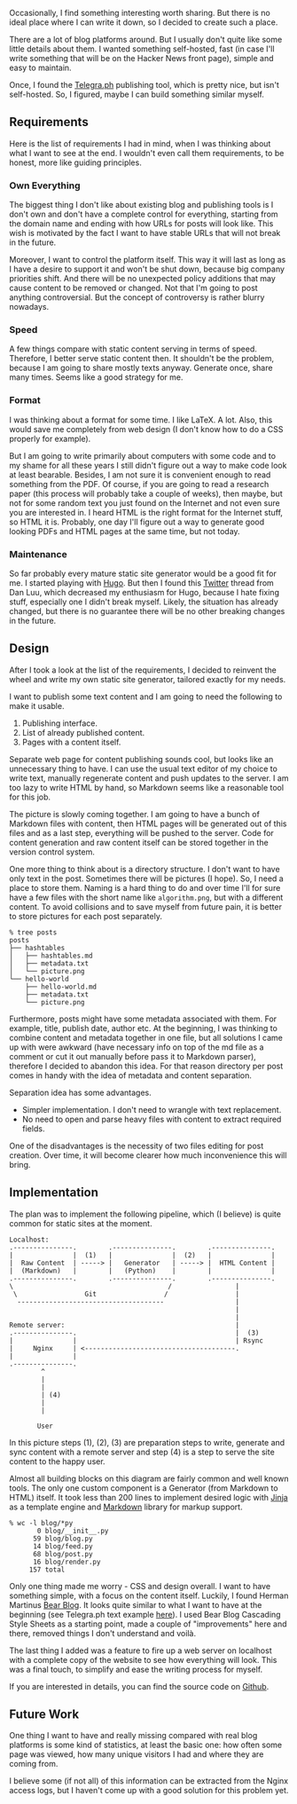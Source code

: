 Occasionally, I find something interesting worth sharing. But there is no ideal
place where I can write it down, so I decided to create such a place.

There are a lot of blog platforms around. But I usually don't quite like some
little details about them. I wanted something self-hosted, fast (in case I'll
write something that will be on the Hacker News front page), simple and easy to
maintain.

Once, I found the [Telegra.ph][1] publishing tool, which is pretty nice, but
isn't self-hosted. So, I figured, maybe I can build something similar myself.

## Requirements

Here is the list of requirements I had in mind, when I was thinking about what
I want to see at the end. I wouldn't even call them requirements, to be honest,
more like guiding principles.

### Own Everything

The biggest thing I don't like about existing blog and publishing tools is I
don't own and don't have a complete control for everything, starting from the
domain name and ending with how URLs for posts will look like. This wish is
motivated by the fact I want to have stable URLs that will not break in the
future.

Moreover, I want to control the platform itself. This way it will last as long
as I have a desire to support it and won't be shut down, because big company
priorities shift. And there will be no unexpected policy additions that may
cause content to be removed or changed. Not that I'm going to post anything
controversial. But the concept of controversy is rather blurry nowadays.

### Speed

A few things compare with static content serving in terms of speed. Therefore,
I better serve static content then. It shouldn't be the problem, because I am
going to share mostly texts anyway. Generate once, share many times. Seems like
a good strategy for me.

### Format

I was thinking about a format for some time. I like LaTeX. A lot. Also, this
would save me completely from web design (I don't know how to do a CSS
properly for example).

But I am going to write primarily about computers with some code and to my
shame for all these years I still didn't figure out a way to make code look
at least bearable. Besides, I am not sure it is convenient enough to read
something from the PDF. Of course, if you are going to read a research paper
(this process will probably take a couple of weeks), then maybe, but not for
some random text you just found on the Internet and not even sure you are
interested in. I heard HTML is the right format for the Internet stuff, so HTML
it is. Probably, one day I'll figure out a way to generate good looking PDFs
and HTML pages at the same time, but not today.

### Maintenance

So far probably every mature static site generator would be a good fit for me.
I started playing with [Hugo][2]. But then I found this [Twitter][3] thread from
Dan Luu, which decreased my enthusiasm for Hugo, because I hate fixing stuff,
especially one I didn't break myself. Likely, the situation has already changed,
but there is no guarantee there will be no other breaking changes in the future.

## Design

After I took a look at the list of the requirements, I decided to reinvent the
wheel and write my own static site generator, tailored exactly for my needs.

I want to publish some text content and I am going to need the following to make
it usable.

1. Publishing interface.
2. List of already published content.
3. Pages with a content itself.

Separate web page for content publishing sounds cool, but looks like an
unnecessary thing to have. I can use the usual text editor of my choice to
write text, manually regenerate content and push updates to the server. I am
too lazy to write HTML by hand, so Markdown seems like a reasonable tool for
this job.

The picture is slowly coming together. I am going to have a bunch of Markdown
files with content, then HTML pages will be generated out of this files and as
a last step, everything will be pushed to the server. Code for content
generation and raw content itself can be stored together in the version control
system.

One more thing to think about is a directory structure. I don't want to
have only text in the post. Sometimes there will be pictures (I hope). So, I
need a place to store them. Naming is a hard thing to do and over time I'll
for sure have a few files with the short name like `algorithm.png`, but with
a different content. To avoid collisions and to save myself from future
pain, it is better to store pictures for each post separately.

```
% tree posts
posts
├── hashtables
│   ├── hashtables.md
│   ├── metadata.txt
│   └── picture.png
└── hello-world
    ├── hello-world.md
    ├── metadata.txt
    └── picture.png
```

Furthermore, posts might have some metadata associated with them. For example,
title, publish date, author etc. At the beginning, I was thinking to combine
content and metadata together in one file, but all solutions I came up with were
awkward (have necessary info on top of the md file as a comment or cut it out
manually before pass it to Markdown parser), therefore I decided to abandon
this idea. For that reason directory per post comes in handy with the idea of
metadata and content separation.

Separation idea has some advantages.

* Simpler implementation. I don't need to wrangle with text replacement.
* No need to open and parse heavy files with content to extract required fields.

One of the disadvantages is the necessity of two files editing for post
creation. Over time, it will become clearer how much inconvenience this will
bring.


## Implementation

The plan was to implement the following pipeline, which (I believe) is quite
common for static sites at the moment.

```
Localhost:
.---------------.        .---------------.        .---------------.
|               |  (1)   |               |  (2)   |               |
|  Raw Content  | -----> |   Generator   | -----> |  HTML Content |
|  (Markdown)   |        |   (Python)    |        |               |
.---------------.        .---------------.        .---------------.
\                                       /                |
 \                 Git                 /                 |
  -------------------------------------                  | 
                                                         |
                                                         |
Remote server:                                           |
.---------------.                                        |  (3)
|               |                                        | Rsync
|     Nginx     | <--------------------------------------.
|               |
.---------------.
        ^
        |
        |
        | (4)
        |
        |

       User
```

In this picture steps (1), (2), (3) are preparation steps to write, generate
and sync content with a remote server and step (4) is a step to serve the
site content to the happy user.

Almost all building blocks on this diagram are fairly common and well known
tools. The only one custom component is a Generator (from Markdown to HTML)
itself. It took less than 200 lines to implement desired logic with [Jinja][4]
as a template engine and [Markdown][5] library for markup support.

```
% wc -l blog/*py
       0 blog/__init__.py
      59 blog/blog.py
      14 blog/feed.py
      68 blog/post.py
      16 blog/render.py
     157 total
```

Only one thing made me worry - CSS and design overall. I want to have something
simple, with a focus on the content itself. Luckily, I found Herman Martinus
[Bear Blog][6]. It looks quite similar to what I want to have at the beginning
(see Telegra.ph text example [here][7]). I used Bear Blog Cascading Style
Sheets as a starting point, made a couple of "improvements" here and there,
removed things I don't understand and voilà.

The last thing I added was a feature to fire up a web server on localhost with
a complete copy of the website to see how everything will look. This was a final
touch, to simplify and ease the writing process for myself.

If you are interested in details, you can find the source code on [Github][8].

## Future Work

One thing I want to have and really missing compared with real blog platforms
is some kind of statistics, at least the basic one: how often some page was
viewed, how many unique visitors I had and where they are coming from.

I believe some (if not all) of this information can be extracted from the Nginx
access logs, but I haven't come up with a good solution for this problem yet.


[1]: https://telegra.ph
[2]: https://gohugo.io
[3]: https://twitter.com/danluu/status/1434282814510403584
[4]: https://jinja.palletsprojects.com
[5]: https://python-markdown.github.io
[6]: https://bearblog.dev
[7]: https://telegra.ph/Example-01-08-2
[8]: https://github.com/ilvokhin/blog
